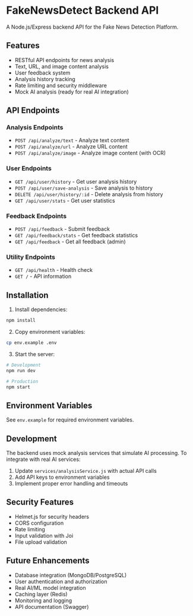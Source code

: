 # FakeNewsDetect Backend API

A Node.js/Express backend API for the Fake News Detection Platform.

## Features

- RESTful API endpoints for news analysis
- Text, URL, and image content analysis
- User feedback system
- Analysis history tracking
- Rate limiting and security middleware
- Mock AI analysis (ready for real AI integration)

## API Endpoints

### Analysis Endpoints
- `POST /api/analyze/text` - Analyze text content
- `POST /api/analyze/url` - Analyze URL content
- `POST /api/analyze/image` - Analyze image content (with OCR)

### User Endpoints
- `GET /api/user/history` - Get user analysis history
- `POST /api/user/save-analysis` - Save analysis to history
- `DELETE /api/user/history/:id` - Delete analysis from history
- `GET /api/user/stats` - Get user statistics

### Feedback Endpoints
- `POST /api/feedback` - Submit feedback
- `GET /api/feedback/stats` - Get feedback statistics
- `GET /api/feedback` - Get all feedback (admin)

### Utility Endpoints
- `GET /api/health` - Health check
- `GET /` - API information

## Installation

1. Install dependencies:
```bash
npm install
```

2. Copy environment variables:
```bash
cp env.example .env
```

3. Start the server:
```bash
# Development
npm run dev

# Production
npm start
```

## Environment Variables

See `env.example` for required environment variables.

## Development

The backend uses mock analysis services that simulate AI processing. To integrate with real AI services:

1. Update `services/analysisService.js` with actual API calls
2. Add API keys to environment variables
3. Implement proper error handling and timeouts

## Security Features

- Helmet.js for security headers
- CORS configuration
- Rate limiting
- Input validation with Joi
- File upload validation

## Future Enhancements

- Database integration (MongoDB/PostgreSQL)
- User authentication and authorization
- Real AI/ML model integration
- Caching layer (Redis)
- Monitoring and logging
- API documentation (Swagger)
